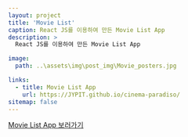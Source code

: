 ```yaml
---
layout: project
title: 'Movie List'
caption: React JS를 이용하여 만든 Movie List App
description: >
  React JS를 이용하여 만든 Movie List App

image: 
  path: ..\assets\img\post_img\Movie_posters.jpg

links:
  - title: Movie List App
    url: https://JYPIT.github.io/cinema-paradiso/
sitemap: false
---
```


<a href="https://JYPIT.github.io/cinema-paradiso/" target="_blank">Movie List App 보러가기
